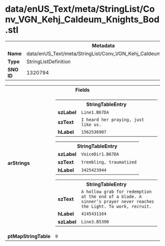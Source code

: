 <h1>data/enUS_Text/meta/StringList/Conv_VGN_Kehj_Caldeum_Knights_Bod.stl</h1><table><tr><th colspan="100%">Metadata</th></tr><tr><td><b>Name</b></td><td>data/enUS_Text/meta/StringList/Conv_VGN_Kehj_Caldeum_Knights_Bod.stl</td></tr><tr><td><b>Type</b></td><td>StringListDefinition</td></tr><tr><td><b>SNO ID</b></td><td>1320794</td></tr></table>

<table><tr><th colspan="100%">Fields</th></tr><tr><td><b>arStrings</b></td><td><table><tr><th colspan="100%">StringTableEntry</th></tr><tr><td><b>szLabel</b></td><td><code>Line1.B67DA</code></td></tr><tr><td><b>szText</b></td><td><code>I heard her praying, just like us.</code></td></tr><tr><td><b>hLabel</b></td><td><code>1562536987</code></td></tr></table>


<table><tr><th colspan="100%">StringTableEntry</th></tr><tr><td><b>szLabel</b></td><td><code>VoiceDir1.B67DA</code></td></tr><tr><td><b>szText</b></td><td><code>trembling, traumatized</code></td></tr><tr><td><b>hLabel</b></td><td><code>3425423944</code></td></tr></table>


<table><tr><th colspan="100%">StringTableEntry</th></tr><tr><td><b>szText</b></td><td><code>A hollow grab for redemption at the end of a blade. A sinner’s prayer never reaches the Light. To work, recruit.</code></td></tr><tr><td><b>hLabel</b></td><td><code>4145431164</code></td></tr><tr><td><b>szLabel</b></td><td><code>Line3.B5390</code></td></tr></table>


</td></tr><tr><td><b>ptMapStringTable</b></td><td><code>0</code></td></tr></table>

